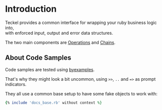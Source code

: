 # Introduction

Teckel provides a common interface for wrapping your ruby business logic into,  
with enforced input, output and error data structures.

The two main components are [Operations](operations/basics) and [Chains](chains/basics).

## About Code Samples

Code samples are tested using [byexamples](https://byexamples.github.io).

That's why they might look a bit uncommon, using `>>`, `..` and `=>` as prompt indicators.

They all use a common base setup to have some fake objects to work with:

```ruby
{% include 'docs_base.rb' without context %}
```



